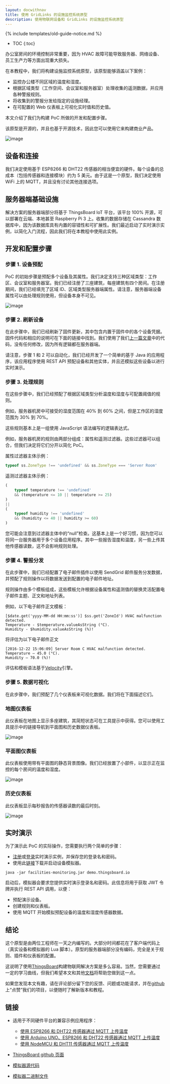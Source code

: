 ```yaml
---
layout: docwithnav
title: 使用 GridLinks 的设施监控系统原型
description: 使用物联网设备和 GridLinks 的设施监控系统原型
---
```


{% include templates/old-guide-notice.md %}

* TOC
{:toc}

办公室房间的环境控制非常重要，因为 HVAC 故障可能导致服务器、网络设备、员工生产力等方面出现重大损失。

在本教程中，我们将构建设施监控系统原型，该原型能够涵盖以下案例：

- 监控办公楼不同区域的温度和湿度。
- 根据区域类型（工作空间、会议室和服务器室）处理收集的遥测数据，并应用各种警报规则。
- 将收集到的警报分发给指定的设施经理。
- 在可配置的 Web 仪表板上可视化实时值和历史值。

本文介绍了我们为构建 PoC 所做的开发和配置步骤。

该原型是开源的，并且也基于开源技术，因此您可以使用它来构建商业产品。

![image](/images/samples/monitoring/facilities-management.svg)

## 设备和连接

我们决定使用基于 ESP8266 和 DHT22 传感器的相当便宜的硬件。每个设备的总成本（包括传感器和连接模块）约为 5 美元。由于这是一个原型，我们决定使用 WiFi 上的 MQTT，并且没有讨论其他连接选项。

## 服务器端基础设施

解决方案的服务器端部分将基于 ThingsBoard IoT 平台，该平台 100% 开源，可以部署在云端、本地甚至 Raspberry Pi 3 上。收集的数据存储在 Cassandra 数据库中，因为该数据库具有内置的容错性和可扩展性。我们最近启动了实时演示实例，以简化入门流程，因此我们将在本教程中使用此实例。

## 开发和配置步骤

### 步骤 1. 设备预配

PoC 的初始步骤是预配多个设备及其属性。我们决定支持三种区域类型：工作区、会议室和服务器室。我们已经注册了三座建筑，每座建筑有四个房间。在注册期间，我们已经填充了区域 ID、区域类型服务器端属性。请注意，服务器端设备属性可以由处理规则使用，但设备本身不可见。

![image](/images/samples/monitoring/service-side-attributes.png)

### 步骤 2. 刷新设备

在此步骤中，我们已经刷新了固件更新，其中包含内置于固件中的各个设备凭据。固件代码和相应的说明可在下面的链接中找到。我们使用了我们[上一篇文章](/docs/samples/nodemcu/temperature/)中的代码，没有任何修改，因为所有逻辑都在服务器端。

请注意，步骤 1 和 2 可以自动化，我们已经开发了一个简单的基于 Java 的应用程序，该应用程序使用 REST API 预配设备和其他实体，并且还模拟这些设备以进行实时演示。

### 步骤 3. 处理规则

在这些步骤中，我们已经预配了根据区域类型分析温度和湿度与可配置阈值的规则。

例如，服务器机房中可接受的湿度范围在 40% 到 60% 之间，但是工作区的湿度范围为 30% 到 70%。

这些规则基本上是一组使用 JavaScript 语法编写的逻辑表达式。

例如，服务器机房的规则由两部分组成：属性和遥测过滤器。这些过滤器可以组合，但我们决定将它们分开以简化 PoC。

属性过滤器主体示例：

```javascript
typeof ss.ZoneType !== 'undefined' && ss.ZoneType === 'Server Room'
```

遥测过滤器主体示例：

```javascript
(
    typeof temperature !== 'undefined' 
    && (temperature <= 10 || temperature >= 25)
)
|| 
(
    typeof humidity !== 'undefined' 
    && (humidity <= 40 || humidity >= 60)
)
```

您可能会注意到过滤器主体中的“null”检查。这基本上是一个好习惯，因为您可以将同一台服务器用于多个设备应用程序。其中一些报告湿度和温度，另一些上传其他传感器读数，这不会影响规则处理。


### 步骤 4. 警报分发

在此步骤中，我们已经配置了电子邮件插件以使用 SendGrid 邮件服务分发数据，并预配了规则操作以将数据发送到配置的电子邮件地址。

规则操作由多个模板组成，这些模板允许根据设备属性和遥测值的替换灵活配置电子邮件主题、正文和地址列表。

例如，以下电子邮件正文模板：

```velocity
[$date.get('yyyy-MM-dd HH:mm:ss')] $ss.get('ZoneId') HVAC malfunction detected. 
Temperature - $temperature.valueAsString (°C). 
Humidity - $humidity.valueAsString (%)!
```

将评估为以下电子邮件正文

```text
[2016-12-22 15:06:09] Server Room C HVAC malfunction detected. 
Temperature – 45.0 (°C).
Humidity – 70.0 (%)!
```

评估和模板语法基于[Velocity](http://velocity.apache.org/)引擎。

### 步骤 5. 数据可视化
在此步骤中，我们预配了几个仪表板来可视化数据。我们将在下面描述它们。

### 地图仪表板

此仪表板在地图上显示多座建筑，其简短状态可在工具提示中获得。您可以使用工具提示中的链接导航到平面图和历史数据仪表板。

![image](/images/samples/monitoring/map.png)

### 平面图仪表板

此仪表板使用带有平面图的静态背景图像。我们已经放置了小部件，以显示正在监控的每个房间的温度和湿度。

![image](/images/samples/monitoring/plan.png)

### 历史仪表板

此仪表板显示每秒报告的传感器读数的最后时刻。

![image](/images/samples/monitoring/history-all.png)

## 实时演示

为了演示此 PoC 的实际操作，您需要执行两个简单的步骤：

- [注册](https://demo.thingsboard.io/signup)或[登录](https://demo.thingsboard.io)实时演示实例，并保存您的登录名和密码。
- 使用此[链接](https://github.com/thingsboard/samples/releases/download/v1.0-tfm/facilities-monitoring.jar)下载并启动设备模拟器。

```shell
java -jar facilities-monitoring.jar demo.thingsboard.io
```

启动后，模拟器会要求您提供实时演示登录名和密码。此信息将用于获取 JWT 令牌并执行 REST API 调用，以便：

- 预配演示设备。
- 创建规则和仪表板。
- 使用 MQTT 开始模拟预配设备的温度和湿度传感器数据。

## 结论

这个原型是由两位工程师在一天之内编写的。大部分时间都花在了客户端代码上（真实设备和模拟器的 Lua 脚本）。原型的服务器端部分没有编码，完全是关于规则、插件和仪表板的配置。

这说明了使用[ThingsBoard](http://thingsboard.io)构建物联网解决方案是多么容易。当然，您需要通过一定的学习曲线，但我们希望本文和其他[文档](http://thingsboard.io/docs/)将帮助您做到这一点。

如果您发现本文有趣，请在评论部分留下您的反馈、问题或功能请求，并在[github](https://github.com/thingsboard/thingsboard)上“点赞”我们的项目，以便随时了解新版本和教程。


## 链接

- 适用于不同硬件平台的兼容示例应用程序：

    - [使用 ESP8266 和 DHT22 传感器通过 MQTT 上传温度](/docs/samples/esp8266/temperature/)
    - [使用 Arduino UNO、ESP8266 和 DHT22 传感器通过 MQTT 上传温度](/docs/samples/arduino/temperature/)
    - [使用 NodeMCU 和 DHT11 传感器通过 MQTT 上传温度](/docs/samples/nodemcu/temperature/)

- [ThingsBoard github 页面](https://github.com/thingsboard/thingsboard)
- [模拟器源代码](https://github.com/thingsboard/samples)
- [模拟器二进制文件](https://github.com/thingsboard/samples/releases/download/v1.0-tfm/facilities-monitoring.jar)